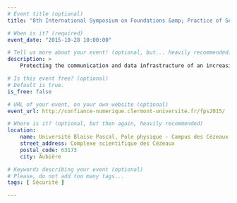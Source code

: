 ```yaml
---
# Event title (optional)
title: "8th International Symposium on Foundations &amp; Practice of Security"

# When is it? (required)
event_date: "2015-10-28 10:00:00"

# Tell us more about your event! (optional, but... heavily recommended)
description: >
    Protecting the communication and data infrastructure of an increasingly inter-connected world has become vital to the normal functioning of all aspects of our world. Security has emerged as an important scientific discipline whose many multifaceted complexities deserve the attention and synergy of the mathematical, computer science and engineering communities. After the previous meetings held in La Rochelle, Montréal, Grenoble, Toronto and Paris, this 8th edition of the FPS symposium will be held in Clermont-Ferrand, France. The aim of FPS is to discuss and exchange theoretical and practical ideas that address security issues in inter-connected systems. It aims to provide scientific presentations as well as to establish links, promote scientific collaboration, joint research programs, and student exchanges between institutions involved in this important and fast moving research field.

# Is this event free? (optional)
# Default is true.
is_free: false

# URL of your event, on your own website (optional)
event_url: http://confiance-numerique.clermont-universite.fr/fps2015/

# Where is it? (optional, but then again, heavily recommended)
location:
    name: Université Blaise Pascal, Pole physique - Campus des Cézeaux, auditorium "Recherche"
    street_address: Complexe scientifique des Cézeaux
    postal_code: 63173
    city: Aubière

# Keywords describing your event (optional)
# Please, do not add too many tags...
tags: [ Sécurité ]

---
```

